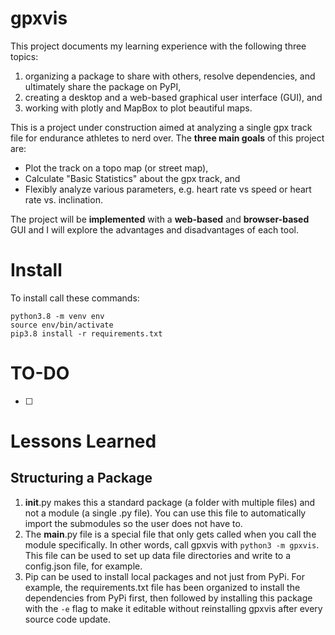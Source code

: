 # gpxvis

This project documents my learning experience with the following three topics:

1. organizing a package to share with others, resolve dependencies, and ultimately share the package on PyPI,
2. creating a desktop and a web-based graphical user interface (GUI), and
3. working with plotly and MapBox to plot beautiful maps.

This is a project under construction aimed at analyzing a single gpx track file for endurance athletes to nerd over. The **three main goals** of this project are:
- Plot the track on a topo map (or street map),
- Calculate "Basic Statistics" about the gpx track, and 
- Flexibly analyze various parameters, e.g. heart rate vs speed or heart rate vs. inclination.

The project will be **implemented** with a **web-based** and **browser-based** GUI and I will explore the advantages and disadvantages of each tool.

# Install
To install call these commands:
```
python3.8 -m venv env
source env/bin/activate
pip3.8 install -r requirements.txt
```

# TO-DO
- [ ] 

# Lessons Learned 
## Structuring a Package
1. __init__.py makes this a standard package (a folder with multiple files) and not a module (a single .py file). You can use this file to automatically import the submodules so the user does not have to.
2. The __main__.py file is a special file that only gets called when you call the module specifically. In other words, call gpxvis with ```python3 -m gpxvis```. This file can be used to set up
data file directories and write to a config.json file, for example.
3. Pip can be used to install local packages and not just from PyPi. For example, the requirements.txt file has been organized to install the dependencies from PyPi first, then followed by installing this package with the ```-e``` flag to make it editable without reinstalling gpxvis after every source code update.

